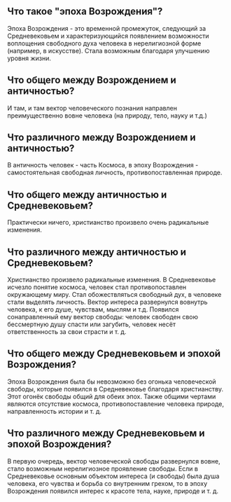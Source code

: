 ## Что такое "эпоха Возрождения"?
Эпоха Возрождения - это временной промежуток, следующий за Средневековьем и характеризующийся появлением возможности воплощения свободного духа человека в нерелигиозной форме (например, в искусстве). Стала возможным благодаря улучшению уровня жизни.

## Что общего между Возрождением и античностью?
И там, и там вектор человеческого познания направлен преимущественно вовне человека (на природу, тело, науку и т.д.)

## Что различного между Возрождением и античностью?
В античность человек - часть Космоса, в эпоху Возрождения - самостоятельная свободная личность, противопоставленная природе.

## Что общего между античностью и Средневековьем?
Практически ничего, христианство произвело очень радикальные изменения.

## Что различного между античностью и Средневековьем?
Христианство произвело радикальные изменения. В Средневековье исчезло понятие космоса, человек стал противопоставлен окружающему миру. Стал обожествляться свободный дух, в человеке стали выделять личность. Вектор интереса развернулся вовнутрь человека, к его душе, чувствам, мыслям и т.д. Появился сонаправленный ему вектор свободы: человек свободен свою бессмертную душу спасти или загубить, человек несёт ответственность за свои страсти и т. д.

## Что общего между Средневековьем и эпохой Возрождения?
Эпоха Возрождения была бы невозможно без огонька человеческой свободы, которые появился в Средневековье благодаря христианству. Этот огонёк свободы общий для обеих эпох. Также общими чертами являются отсутствие космоса, противопоставление человека природе, направленность истории и т. д.

## Что различного между Средневековьем и эпохой Возрождения?
В первую очередь, вектор человеческой свободы развернулся вовне, стало возможным нерелигиозное проявление свободы. Если в Средневековье основным объектом интереса (и свободы) была душа человека, его чувства и борьба со внутренним грехом, то в эпоху Возрождения появился интерес к красоте тела, науке, природе и т. д.
